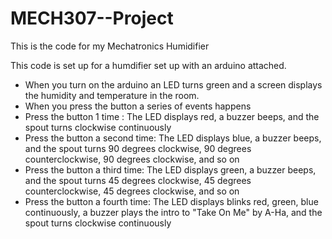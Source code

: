 # MECH307--Project
This is the code for my Mechatronics Humidifier 

This code is set up for a humdifier set up with an arduino attached. 
* When you turn on the arduino an LED turns green and a screen displays the humidity and temperature in the room.
* When you press the button a series of events happens
* Press the button 1 time : The LED displays red, a buzzer beeps, and the spout turns clockwise continuously
* Press the button a second time: The LED displays blue, a buzzer beeps, and the spout turns 90 degrees clockwise, 90 degrees counterclockwise, 90 degrees clockwise, and so on
* Press the button a third time: The LED displays green, a buzzer beeps, and the spout turns 45 degrees clockwise, 45 degrees counterclockwise, 45 degrees clockwise, and so on
* Press the button a fourth time: The LED displays blinks red, green, blue continuously, a buzzer plays the intro to "Take On Me" by A-Ha, and the spout turns clockwise continuously

